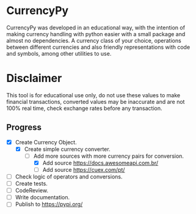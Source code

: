 # CurrencyPy
CurrencyPy was developed in an educational way, with the intention of making currency handling with python easier with a small package and almost no dependencies. A currency class of your choice, operations between different currencies and also friendly representations with code and symbols, among other utilities to use.

# Disclaimer
This tool is for educational use only, do not use these values to make financial transactions, converted values may be inaccurate and are not 100% real time, check exchange rates before any transaction.

## Progress
- [x] Create Currency Object.
  - [x] Create simple currency converter.
    - [ ] Add more sources with more currency pairs for conversion.
      - [x] Add source https://docs.awesomeapi.com.br/ 
      - [ ] Add source https://cuex.com/pt/
- [ ] Check logic of operators and conversions.
- [ ] Create tests.
- [ ] CodeReview.
- [ ] Write documentation.
- [ ] Publish to https://pypi.org/
